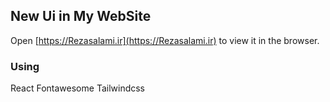 ## New Ui in My WebSite
Open [https://Rezasalami.ir](https://Rezasalami.ir) to view it in the browser.

### Using

React
Fontawesome
Tailwindcss